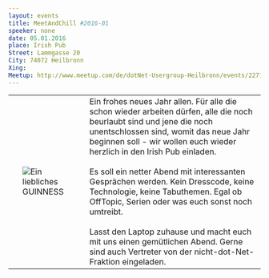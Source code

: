 ```yaml
---
layout: events
title: MeetAndChill #2016-01
speeker: none
date: 05.01.2016
place: Irish Pub
Street: Lammgasse 20
City: 74072 Heilbronn
Xing: 
Meetup: http://www.meetup.com/de/dotNet-Usergroup-Heilbronn/events/227183282/
---
```


<table border="0">
<tr>
<td>
<img src="http://hn-dotnet.de/events/20160105-MeetAndChill/b1.jpg" title="Ein liebliches GUINNESS" style="max-height: 200px; margin: 20px;" />
</td>
<td>
Ein frohes neues Jahr allen. Für alle die schon wieder arbeiten dürfen, alle die noch beurlaubt sind und jene die noch unentschlossen sind, womit das neue Jahr beginnen soll - wir wollen euch wieder herzlich in den Irish Pub einladen.
<br /><br />
Es soll ein netter Abend mit interessanten Gesprächen werden. Kein Dresscode, keine Technologie, keine Tabuthemen. Egal ob OffTopic, Serien oder was euch sonst noch umtreibt.
<br /><br />
Lasst den Laptop zuhause und macht euch mit uns einen gemütlichen Abend. Gerne sind auch Vertreter von der nicht-dot-Net-Fraktion eingeladen.
</td>
</tr>
</table>

